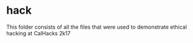 # hack
This folder consists of all the files that were used to demonstrate ethical hacking at CalHacks 2k17
